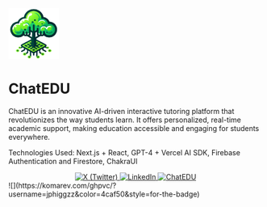 <img src="https://github.com/chat-edu/chat-edu/blob/main/public/logo.png" alt="ChatEDU Main Page" width="100" />

# ChatEDU
ChatEDU is an innovative AI-driven interactive tutoring platform that revolutionizes the way students learn. It offers personalized, real-time academic support, making education accessible and engaging for students everywhere.

Technologies Used: Next.js + React, GPT-4 + Vercel AI SDK, Firebase Authentication and Firestore, ChakraUI

<div align="center">
  <a href="https://x.com/jpeg_higgins" target="_blank">
    <img alt="X (Twitter)" src="https://img.shields.io/badge/X-000000?style=for-the-badge&logo=twitter&logoColor=white" />
  </a>
  <a href="https://www.linkedin.com/in/jp-higgins/" target="_blank">
    <img alt="LinkedIn" src="https://img.shields.io/badge/LinkedIn-0A66C2?style=for-the-badge&logo=linkedin&logoColor=white" />
  </a>
<a href="https://chatedu.io" target="_blank">
    <img alt="ChatEDU" src="https://custom-icon-badges.demolab.com/badge/ChatEDU-4CAF50?style=for-the-badge&logoUrl=https%3A%2F%2Fraw.githubusercontent.com%2Fchat-edu%2Fchat-edu%2Fmain%2Fpublic%2Flogo.png&logoWidth=20" />
  </a>
</div>
![](https://komarev.com/ghpvc/?username=jphiggzz&color=4caf50&style=for-the-badge)
